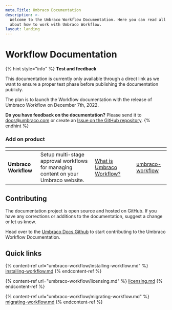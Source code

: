 ```yaml
---
meta.Title: Umbraco Documentation
description: >-
  Welcome to the Umbraco Workflow Documentation. Here you can read all things
  about how to work with Umbraco Workflow.
layout: landing
---
```


# Workflow Documentation

{% hint style="info" %}
**Test and feedback**

This documentation is currently only available through a direct link as we want to ensure a proper test phase before publishing the documentation publicly.

The plan is to launch the Workflow documentation with the release of Umbraco Workflow on December 7th, 2022.

**Do you have feedback on the documentation?** Please send it to [docs@umbraco.com](mailto:docs@umbraco.com) or create an [Issue on the GitHub repository](https://github.com/umbraco/UmbracoDocs/issues).
{% endhint %}

### Add on product

<table data-view="cards"><thead><tr><th></th><th></th><th></th><th data-type="content-ref"></th><th data-hidden data-card-target data-type="content-ref"></th></tr></thead><tbody><tr><td><strong>Umbraco Workflow</strong></td><td>Setup multi-stage approval workflows for managing content on your Umbraco website.</td><td><a href="umbraco-workflow/">What is Umbraco Workflow?</a></td><td></td><td><a href="umbraco-workflow/">umbraco-workflow</a></td></tr></tbody></table>

## Contributing

The documentation project is open source and hosted on GitHub. If you have any corrections or additions to the documentation, suggest a change or let us know.

Head over to the [Umbraco Docs Github](https://github.com/umbraco/UmbracoDocs/pulls) to start contributing to the Umbraco Workflow Documentation.

## Quick links

{% content-ref url="umbraco-workflow/installing-workflow.md" %}
[installing-workflow.md](umbraco-workflow/installing-workflow.md)
{% endcontent-ref %}

{% content-ref url="umbraco-workflow/licensing.md" %}
[licensing.md](umbraco-workflow/licensing.md)
{% endcontent-ref %}

{% content-ref url="umbraco-workflow/migrating-workflow.md" %}
[migrating-workflow.md](umbraco-workflow/migrating-workflow.md)
{% endcontent-ref %}
